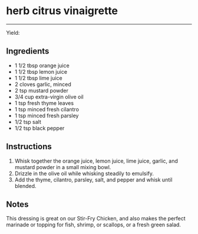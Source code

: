 # herb citrus vinaigrette
---
Yield: 

## Ingredients
- 1 1/2 tbsp orange juice
- 1 1/2 tbsp lemon juice
- 1 1/2 tbsp lime juice
- 2 cloves garlic, minced
- 2 tsp mustard powder
- 3/4 cup extra-virgin olive oil
- 1 tsp fresh thyme leaves
- 1 tsp minced fresh cilantro
- 1 tsp minced fresh parsley
- 1/2 tsp salt
- 1/2 tsp black pepper

## Instructions
1. Whisk together the orange juice, lemon juice, lime juice, garlic, and mustard powder in a small mixing bowl. 
2. Drizzle in the olive oil while whisking steadily to emulsify. 
3. Add the thyme, cilantro, parsley, salt, and pepper and whisk until blended.

## Notes
This dressing is great on our Stir-Fry Chicken, and also makes the perfect marinade or topping for fish, shrimp, or scallops, or a fresh green salad.
